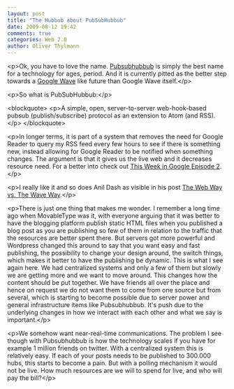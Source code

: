 ```yaml
---
layout: post
title: "The Hubbub about PubSubHubbub"
date: 2009-08-12 19:42
comments: true
categories: Web 2.0
author: Oliver Thylmann
---
```







&lt;p&gt;Ok, you have to love the name. [Pubsubhubbub](http://code.google.com/p/pubsubhubbub/) is simply the best name for a technology for ages, period. And it is currently pitted as the better step towards a [Google Wave](http://wave.google.com/) like future than Google Wave itself.&lt;/p&gt;

&lt;p&gt;So what is PubSubHubbub:&lt;/p&gt;

&lt;blockquote&gt;
  &lt;p&gt;A simple, open, server-to-server web-hook-based pubsub (publish/subscribe) protocol as an extension to Atom (and RSS).&lt;/p&gt;
&lt;/blockquote&gt;

&lt;p&gt;In longer terms, it is part of a system that removes the need for Google Reader to query my RSS feed every few hours to see if there is something new, instead allowing for Google Reader to be notified when something changes. The argument is that it gives us the live web and it decreases resource need. For a better into check out [This Week in Google Episode 2](http://twit.tv/twig2).&lt;/p&gt;

&lt;p&gt;I really like it and so does Anil Dash as visible in his post [The Web Way vs. The Wave Way](http://dashes.com/anil/2009/08/what-works-the-web-way-vs-the-wave-way.html).&lt;/p&gt;

&lt;p&gt;There is just one thing that makes me wonder. I remember a long time ago when MovableType was it, with everyone arguing that it was better to have the blogging platform publish static HTML files when you published a blog post as you are publishing so few of them in relation to the traffic that the resources are better spent there. But servers got more powerful and Wordpress changed this around to say that you want easy and fast publishing, the possibility to change your design around, the switch things, which makes it better to have the publishing be dynamic. This is what I see again here. We had centralized systems and only a few of them but slowly we are getting more and we want to move around. This changes how the content should be put together. We have friends all over the place and hence on request we do not want them to come from one source but from several, which is starting to become possible due to server power and general infrastructure items like Pubsubhubbub. It's push due to the underlying changes in how we interact with each other and what we say is important.&lt;/p&gt;

&lt;p&gt;We somehow want near-real-time communications. The problem I see though with Pubsubhubbub is how the technology scales if you have for example 1 million friends on twitter. With a centralized system this is relatively easy. If each of your posts needs to be published to 300.000 hubs, this starts to become a pain. But with a polling mechanism it would not be live. How much resources are we will to spend for live, and who will pay the bill?&lt;/p&gt;


